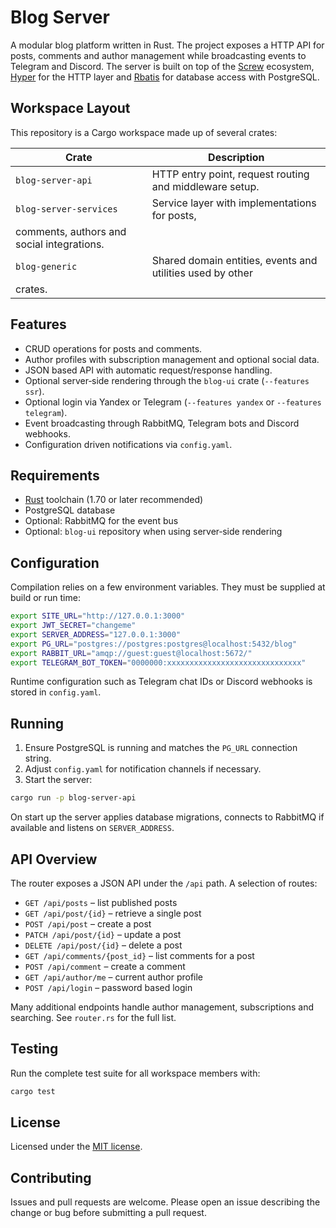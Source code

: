# Blog Server

A modular blog platform written in Rust.  The project exposes a HTTP API for posts,
comments and author management while broadcasting events to Telegram and Discord.
The server is built on top of the [Screw](https://github.com/Tikitko/screw) ecosystem,
[Hyper](https://hyper.rs/) for the HTTP layer and [Rbatis](https://rbatis.github.io/rbatis.io)
for database access with PostgreSQL.

## Workspace Layout

This repository is a Cargo workspace made up of several crates:

| Crate | Description |
| ----- | ----------- |
| `blog-server-api` | HTTP entry point, request routing and middleware setup. |
| `blog-server-services` | Service layer with implementations for posts,
comments, authors and social integrations. |
| `blog-generic` | Shared domain entities, events and utilities used by other
crates. |

## Features

* CRUD operations for posts and comments.
* Author profiles with subscription management and optional social data.
* JSON based API with automatic request/response handling.
* Optional server‑side rendering through the `blog-ui` crate (`--features ssr`).
* Optional login via Yandex or Telegram (`--features yandex` or `--features telegram`).
* Event broadcasting through RabbitMQ, Telegram bots and Discord webhooks.
* Configuration driven notifications via `config.yaml`.

## Requirements

* [Rust](https://www.rust-lang.org/) toolchain (1.70 or later recommended)
* PostgreSQL database
* Optional: RabbitMQ for the event bus
* Optional: `blog-ui` repository when using server‑side rendering

## Configuration

Compilation relies on a few environment variables.  They must be supplied at build
or run time:

```bash
export SITE_URL="http://127.0.0.1:3000"
export JWT_SECRET="changeme"
export SERVER_ADDRESS="127.0.0.1:3000"
export PG_URL="postgres://postgres:postgres@localhost:5432/blog"
export RABBIT_URL="amqp://guest:guest@localhost:5672/"
export TELEGRAM_BOT_TOKEN="0000000:xxxxxxxxxxxxxxxxxxxxxxxxxxxxxx"
```

Runtime configuration such as Telegram chat IDs or Discord webhooks is stored in
`config.yaml`.

## Running

1. Ensure PostgreSQL is running and matches the `PG_URL` connection string.
2. Adjust `config.yaml` for notification channels if necessary.
3. Start the server:

```bash
cargo run -p blog-server-api
```

On start up the server applies database migrations, connects to RabbitMQ if
available and listens on `SERVER_ADDRESS`.

## API Overview

The router exposes a JSON API under the `/api` path.  A selection of routes:

* `GET /api/posts` – list published posts
* `GET /api/post/{id}` – retrieve a single post
* `POST /api/post` – create a post
* `PATCH /api/post/{id}` – update a post
* `DELETE /api/post/{id}` – delete a post
* `GET /api/comments/{post_id}` – list comments for a post
* `POST /api/comment` – create a comment
* `GET /api/author/me` – current author profile
* `POST /api/login` – password based login

Many additional endpoints handle author management, subscriptions and searching.
See `router.rs` for the full list.

## Testing

Run the complete test suite for all workspace members with:

```bash
cargo test
```

## License

Licensed under the [MIT license](LICENSE).

## Contributing

Issues and pull requests are welcome.  Please open an issue describing the change
or bug before submitting a pull request.
